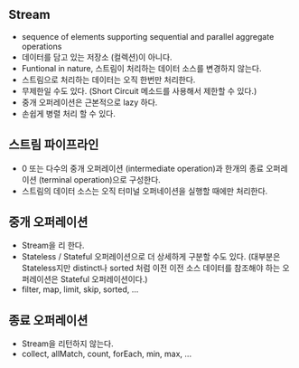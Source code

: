 ## Stream
  - sequence of elements supporting sequential and parallel aggregate operations
  - 데이터를 담고 있는 저장소 (컬렉션)이 아니다.
  - Funtional in nature, 스트림이 처리하는 데이터 소스를 변경하지 않는다.
  - 스트림으로 처리하는 데이터는 오직 한번만 처리한다.
  - 무제한일 수도 있다. (Short Circuit 메소드를 사용해서 제한할 수 있다.)
  - 중개 오퍼레이션은 근본적으로 lazy 하다.
  - 손쉽게 병렬 처리 할 수 있다.

## 스트림 파이프라인
  - 0 또는 다수의 중개 오퍼레이션 (intermediate operation)과 한개의 종료 오퍼레이션 (terminal operation)으로 구성한다.
  - 스트림의 데이터 소스는 오직 터미널 오퍼네이션을 실행할 때에만 처리한다.


## 중개 오퍼레이션
  - Stream을 리 한다.
  - Stateless / Stateful 오퍼레이션으로 더 상세하게 구분할 수도 있다. (대부분은 Stateless지만 distinct나 sorted 처럼 이전 이전 소스 데이터를 참조해야 하는 오퍼레이션은 Stateful 오퍼레이션이다.)
  - filter, map, limit, skip, sorted, ...


## 종료 오퍼레이션
  - Stream을 리턴하지 않는다.
  - collect, allMatch, count, forEach, min, max, ...
